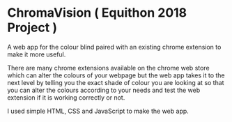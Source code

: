 # ChromaVision ( Equithon 2018 Project )
A web app for the colour blind paired with an existing chrome extension to make it more useful.

There are many chrome extensions available on the chrome web store which can alter the colours of your webpage but the web app takes it to the next level by telling you the exact shade of colour you are looking at so that you can alter the colours according to your needs and test the web extension if it is working correctly or not.

I used simple HTML, CSS and JavaScript to make the web app.
